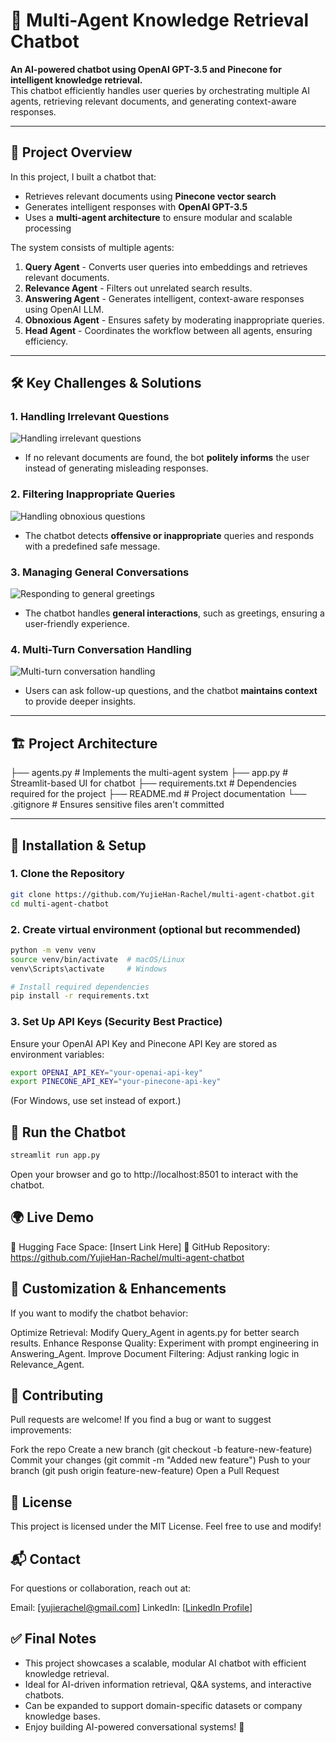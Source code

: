 # 🤖 Multi-Agent Knowledge Retrieval Chatbot

 **An AI-powered chatbot using OpenAI GPT-3.5 and Pinecone for intelligent knowledge retrieval.**  
This chatbot efficiently handles user queries by orchestrating multiple AI agents, retrieving relevant documents, and generating context-aware responses.

---

## 🎯 Project Overview

In this project, I built a chatbot that:

- Retrieves relevant documents using **Pinecone vector search**  
- Generates intelligent responses with **OpenAI GPT-3.5**  
- Uses a **multi-agent architecture** to ensure modular and scalable processing  

The system consists of multiple agents:

1. **Query Agent**  - Converts user queries into embeddings and retrieves relevant documents.  
2. **Relevance Agent**  - Filters out unrelated search results.  
3. **Answering Agent**  - Generates intelligent, context-aware responses using OpenAI LLM.  
4. **Obnoxious Agent**  - Ensures safety by moderating inappropriate queries.  
5. **Head Agent**  - Coordinates the workflow between all agents, ensuring efficiency.  

---

## 🛠 Key Challenges & Solutions

### 1. Handling Irrelevant Questions
![Handling irrelevant questions](https://imgur.com/1bjnijr.png)  
- If no relevant documents are found, the bot **politely informs** the user instead of generating misleading responses.

### 2. Filtering Inappropriate Queries
![Handling obnoxious questions](https://imgur.com/qkeXAXY.png)  
- The chatbot detects **offensive or inappropriate** queries and responds with a predefined safe message.

### 3. Managing General Conversations
![Responding to general greetings](https://imgur.com/qSOcKWE.png)  
- The chatbot handles **general interactions**, such as greetings, ensuring a user-friendly experience.

### 4. Multi-Turn Conversation Handling
![Multi-turn conversation handling](https://imgur.com/mg10wRS.png)  
- Users can ask follow-up questions, and the chatbot **maintains context** to provide deeper insights.

---

## 🏗️ Project Architecture

├── agents.py # Implements the multi-agent system 
├── app.py # Streamlit-based UI for chatbot 
├── requirements.txt # Dependencies required for the project 
├── README.md # Project documentation 
└── .gitignore # Ensures sensitive files aren't committed


---

## 🚀 Installation & Setup

### 1. Clone the Repository

```bash
git clone https://github.com/YujieHan-Rachel/multi-agent-chatbot.git
cd multi-agent-chatbot
```
### 2. Create virtual environment (optional but recommended)
```bash
python -m venv venv
source venv/bin/activate  # macOS/Linux
venv\Scripts\activate     # Windows

# Install required dependencies
pip install -r requirements.txt
```

### 3. Set Up API Keys (Security Best Practice)
Ensure your OpenAI API Key and Pinecone API Key are stored as environment variables:
```bash
export OPENAI_API_KEY="your-openai-api-key"
export PINECONE_API_KEY="your-pinecone-api-key"
```
(For Windows, use set instead of export.)

## 🚀 Run the Chatbot
```bash
streamlit run app.py
```
Open your browser and go to http://localhost:8501 to interact with the chatbot.
## 🌍 Live Demo
🔗 Hugging Face Space: [Insert Link Here]
📂 GitHub Repository: https://github.com/YujieHan-Rachel/multi-agent-chatbot

## 🎯 Customization & Enhancements
If you want to modify the chatbot behavior:

Optimize Retrieval: Modify Query_Agent in agents.py for better search results.
Enhance Response Quality: Experiment with prompt engineering in Answering_Agent.
Improve Document Filtering: Adjust ranking logic in Relevance_Agent.
## 🤝 Contributing
Pull requests are welcome! If you find a bug or want to suggest improvements:

Fork the repo
Create a new branch (git checkout -b feature-new-feature)
Commit your changes (git commit -m "Added new feature")
Push to your branch (git push origin feature-new-feature)
Open a Pull Request
## 📜 License
This project is licensed under the MIT License. Feel free to use and modify!

## 📬 Contact
For questions or collaboration, reach out at:

Email: [yujierachel@gmail.com]
LinkedIn: [[LinkedIn Profile](https://www.linkedin.com/in/yujie-rachel-han/)]

## ✅ Final Notes
- This project showcases a scalable, modular AI chatbot with efficient knowledge retrieval.
- Ideal for AI-driven information retrieval, Q&A systems, and interactive chatbots.
- Can be expanded to support domain-specific datasets or company knowledge bases.
- Enjoy building AI-powered conversational systems! 🚀
